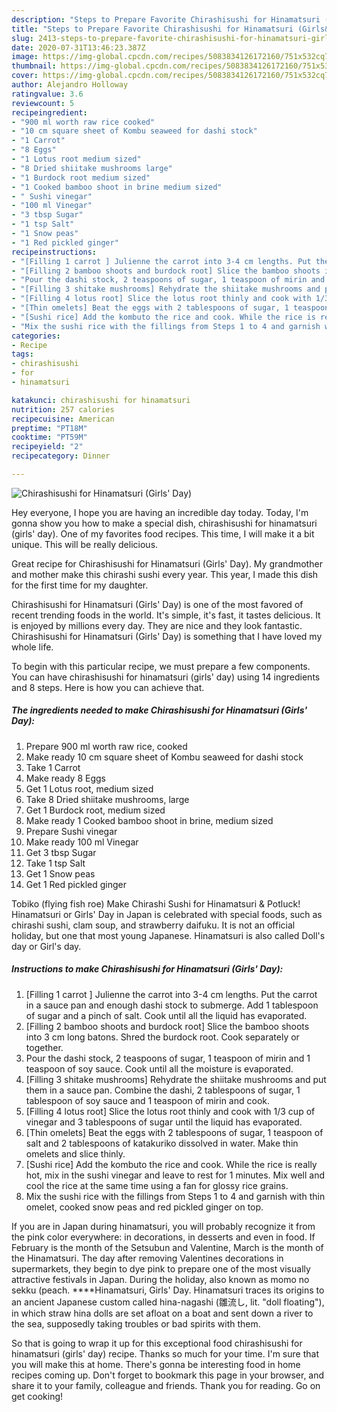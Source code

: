 ```yaml
---
description: "Steps to Prepare Favorite Chirashisushi for Hinamatsuri (Girls&amp;#39; Day)"
title: "Steps to Prepare Favorite Chirashisushi for Hinamatsuri (Girls&amp;#39; Day)"
slug: 2413-steps-to-prepare-favorite-chirashisushi-for-hinamatsuri-girls-and-39-day
date: 2020-07-31T13:46:23.387Z
image: https://img-global.cpcdn.com/recipes/5083834126172160/751x532cq70/chirashisushi-for-hinamatsuri-girls-day-recipe-main-photo.jpg
thumbnail: https://img-global.cpcdn.com/recipes/5083834126172160/751x532cq70/chirashisushi-for-hinamatsuri-girls-day-recipe-main-photo.jpg
cover: https://img-global.cpcdn.com/recipes/5083834126172160/751x532cq70/chirashisushi-for-hinamatsuri-girls-day-recipe-main-photo.jpg
author: Alejandro Holloway
ratingvalue: 3.6
reviewcount: 5
recipeingredient:
- "900 ml worth raw rice cooked"
- "10 cm square sheet of Kombu seaweed for dashi stock"
- "1 Carrot"
- "8 Eggs"
- "1 Lotus root medium sized"
- "8 Dried shiitake mushrooms large"
- "1 Burdock root medium sized"
- "1 Cooked bamboo shoot in brine medium sized"
- " Sushi vinegar"
- "100 ml Vinegar"
- "3 tbsp Sugar"
- "1 tsp Salt"
- "1 Snow peas"
- "1 Red pickled ginger"
recipeinstructions:
- "[Filling 1 carrot ] Julienne the carrot into 3-4 cm lengths. Put the carrot in a sauce pan and enough dashi stock to submerge. Add 1 tablespoon of sugar and a pinch of salt. Cook until all the liquid has evaporated."
- "[Filling 2 bamboo shoots and burdock root] Slice the bamboo shoots into 3 cm long batons. Shred the burdock root. Cook separately or together."
- "Pour the dashi stock, 2 teaspoons of sugar, 1 teaspoon of mirin and 1 teaspoon of soy sauce. Cook until all the moisture is evaporated."
- "[Filling 3 shitake mushrooms] Rehydrate the shiitake mushrooms and put them in a sauce pan. Combine the dashi, 2 tablespoons of sugar, 1 tablespoon of soy sauce and 1 teaspoon of mirin and cook."
- "[Filling 4 lotus root] Slice the lotus root thinly and cook with 1/3 cup of vinegar and 3 tablespoons of sugar until the liquid has evaporated."
- "[Thin omelets] Beat the eggs with 2 tablespoons of sugar, 1 teaspoon of salt and 2 tablespoons of katakuriko dissolved in water. Make thin omelets and slice thinly."
- "[Sushi rice] Add the kombuto the rice and cook. While the rice is really hot, mix in the sushi vinegar and leave to rest for 1 minutes. Mix well and cool the rice at the same time using a fan for glossy rice grains."
- "Mix the sushi rice with the fillings from Steps 1 to 4 and garnish with thin omelet, cooked snow peas and red pickled ginger on top."
categories:
- Recipe
tags:
- chirashisushi
- for
- hinamatsuri

katakunci: chirashisushi for hinamatsuri 
nutrition: 257 calories
recipecuisine: American
preptime: "PT18M"
cooktime: "PT59M"
recipeyield: "2"
recipecategory: Dinner

---
```



![Chirashisushi for Hinamatsuri (Girls&#39; Day)](https://img-global.cpcdn.com/recipes/5083834126172160/751x532cq70/chirashisushi-for-hinamatsuri-girls-day-recipe-main-photo.jpg)

Hey everyone, I hope you are having an incredible day today. Today, I'm gonna show you how to make a special dish, chirashisushi for hinamatsuri (girls&#39; day). One of my favorites food recipes. This time, I will make it a bit unique. This will be really delicious.

Great recipe for Chirashisushi for Hinamatsuri (Girls&#39; Day). My grandmother and mother make this chirashi sushi every year. This year, I made this dish for the first time for my daughter.

Chirashisushi for Hinamatsuri (Girls&#39; Day) is one of the most favored of recent trending foods in the world. It's simple, it's fast, it tastes delicious. It is enjoyed by millions every day. They are nice and they look fantastic. Chirashisushi for Hinamatsuri (Girls&#39; Day) is something that I have loved my whole life.


To begin with this particular recipe, we must prepare a few components. You can have chirashisushi for hinamatsuri (girls&#39; day) using 14 ingredients and 8 steps. Here is how you can achieve that.

<!--inarticleads1-->

##### The ingredients needed to make Chirashisushi for Hinamatsuri (Girls&#39; Day):

1. Prepare 900 ml worth raw rice, cooked
1. Make ready 10 cm square sheet of Kombu seaweed for dashi stock
1. Take 1 Carrot
1. Make ready 8 Eggs
1. Get 1 Lotus root, medium sized
1. Take 8 Dried shiitake mushrooms, large
1. Get 1 Burdock root, medium sized
1. Make ready 1 Cooked bamboo shoot in brine, medium sized
1. Prepare  Sushi vinegar
1. Make ready 100 ml Vinegar
1. Get 3 tbsp Sugar
1. Take 1 tsp Salt
1. Get 1 Snow peas
1. Get 1 Red pickled ginger


Tobiko (flying fish roe) Make Chirashi Sushi for Hinamatsuri &amp; Potluck! Hinamatsuri or Girls&#39; Day in Japan is celebrated with special foods, such as chirashi sushi, clam soup, and strawberry daifuku. It is not an official holiday, but one that most young Japanese. Hinamatsuri is also called Doll&#39;s day or Girl&#39;s day. 

<!--inarticleads2-->

##### Instructions to make Chirashisushi for Hinamatsuri (Girls&#39; Day):

1. [Filling 1 carrot ] Julienne the carrot into 3-4 cm lengths. Put the carrot in a sauce pan and enough dashi stock to submerge. Add 1 tablespoon of sugar and a pinch of salt. Cook until all the liquid has evaporated.
1. [Filling 2 bamboo shoots and burdock root] Slice the bamboo shoots into 3 cm long batons. Shred the burdock root. Cook separately or together.
1. Pour the dashi stock, 2 teaspoons of sugar, 1 teaspoon of mirin and 1 teaspoon of soy sauce. Cook until all the moisture is evaporated.
1. [Filling 3 shitake mushrooms] Rehydrate the shiitake mushrooms and put them in a sauce pan. Combine the dashi, 2 tablespoons of sugar, 1 tablespoon of soy sauce and 1 teaspoon of mirin and cook.
1. [Filling 4 lotus root] Slice the lotus root thinly and cook with 1/3 cup of vinegar and 3 tablespoons of sugar until the liquid has evaporated.
1. [Thin omelets] Beat the eggs with 2 tablespoons of sugar, 1 teaspoon of salt and 2 tablespoons of katakuriko dissolved in water. Make thin omelets and slice thinly.
1. [Sushi rice] Add the kombuto the rice and cook. While the rice is really hot, mix in the sushi vinegar and leave to rest for 1 minutes. Mix well and cool the rice at the same time using a fan for glossy rice grains.
1. Mix the sushi rice with the fillings from Steps 1 to 4 and garnish with thin omelet, cooked snow peas and red pickled ginger on top.


If you are in Japan during hinamatsuri, you will probably recognize it from the pink color everywhere: in decorations, in desserts and even in food. If February is the month of the Setsubun and Valentine, March is the month of the Hinamatsuri. The day after removing Valentines decorations in supermarkets, they begin to dye pink to prepare one of the most visually attractive festivals in Japan. During the holiday, also known as momo no sekku (peach. ****Hinamatsuri, Girls&#39; Day. Hinamatsuri traces its origins to an ancient Japanese custom called hina-nagashi (雛流し, lit. &#34;doll floating&#34;), in which straw hina dolls are set afloat on a boat and sent down a river to the sea, supposedly taking troubles or bad spirits with them. 

So that is going to wrap it up for this exceptional food chirashisushi for hinamatsuri (girls&#39; day) recipe. Thanks so much for your time. I'm sure that you will make this at home. There's gonna be interesting food in home recipes coming up. Don't forget to bookmark this page in your browser, and share it to your family, colleague and friends. Thank you for reading. Go on get cooking!

